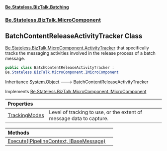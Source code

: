 #### [Be.Stateless.BizTalk.Batching](README.md 'README')
### [Be.Stateless.BizTalk.MicroComponent](Be.Stateless.BizTalk.MicroComponent.md 'Be.Stateless.BizTalk.MicroComponent')

## BatchContentReleaseActivityTracker Class

[Be.Stateless.BizTalk.MicroComponent.ActivityTracker](https://docs.microsoft.com/en-us/dotnet/api/Be.Stateless.BizTalk.MicroComponent.ActivityTracker 'Be.Stateless.BizTalk.MicroComponent.ActivityTracker') that specifically tracks the messaging activities involved in the release process of a
            batch message.

```csharp
public class BatchContentReleaseActivityTracker :
Be.Stateless.BizTalk.MicroComponent.IMicroComponent
```

Inheritance [System.Object](https://docs.microsoft.com/en-us/dotnet/api/System.Object 'System.Object') &#129106; BatchContentReleaseActivityTracker

Implements [Be.Stateless.BizTalk.MicroComponent.IMicroComponent](https://docs.microsoft.com/en-us/dotnet/api/Be.Stateless.BizTalk.MicroComponent.IMicroComponent 'Be.Stateless.BizTalk.MicroComponent.IMicroComponent')

| Properties | |
| :--- | :--- |
| [TrackingModes](BatchContentReleaseActivityTracker.TrackingModes.md 'Be.Stateless.BizTalk.MicroComponent.BatchContentReleaseActivityTracker.TrackingModes') | Level of tracking to use, or the extent of message data to capture. |

| Methods | |
| :--- | :--- |
| [Execute(IPipelineContext, IBaseMessage)](BatchContentReleaseActivityTracker.Execute(IPipelineContext,IBaseMessage).md 'Be.Stateless.BizTalk.MicroComponent.BatchContentReleaseActivityTracker.Execute(Microsoft.BizTalk.Component.Interop.IPipelineContext, Microsoft.BizTalk.Message.Interop.IBaseMessage)') | |
